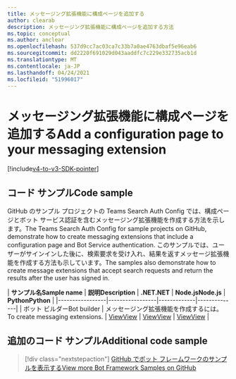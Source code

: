 ```yaml
---
title: メッセージング拡張機能に構成ページを追加する
author: clearab
description: メッセージング拡張機能に構成ページを追加する方法
ms.topic: conceptual
ms.author: anclear
ms.openlocfilehash: 537d9cc7ac03ca7c33b7a0ae4763dbaf5e96eab6
ms.sourcegitcommit: dd2220f691029d043aaddfc7c229e332735acb1d
ms.translationtype: MT
ms.contentlocale: ja-JP
ms.lasthandoff: 04/24/2021
ms.locfileid: "51996017"
---
```

# <a name="add-a-configuration-page-to-your-messaging-extension"></a><span data-ttu-id="de4fd-103">メッセージング拡張機能に構成ページを追加する</span><span class="sxs-lookup"><span data-stu-id="de4fd-103">Add a configuration page to your messaging extension</span></span>

[!include[v4-to-v3-SDK-pointer](~/includes/v4-to-v3-pointer-me.md)]

## <a name="code-sample"></a><span data-ttu-id="de4fd-104">コード サンプル</span><span class="sxs-lookup"><span data-stu-id="de4fd-104">Code sample</span></span>

<span data-ttu-id="de4fd-105">GitHub のサンプル プロジェクトの Teams Search Auth Config では、構成ページとボット サービス認証を含むメッセージング拡張機能を作成する方法を示します。</span><span class="sxs-lookup"><span data-stu-id="de4fd-105">The Teams Search Auth Config for sample projects on GitHub, demonstrate how to create messaging extensions that include a configuration page and Bot Service authentication.</span></span> <span data-ttu-id="de4fd-106">このサンプルでは、ユーザーがサインインした後に、検索要求を受け入れ、結果を返すメッセージ拡張機能を作成する方法も示しています。</span><span class="sxs-lookup"><span data-stu-id="de4fd-106">The samples also demonstrate how to create message extensions that accept search requests and return the results after the user has signed in.</span></span>

| <span data-ttu-id="de4fd-107">**サンプル名**</span><span class="sxs-lookup"><span data-stu-id="de4fd-107">**Sample name**</span></span> | <span data-ttu-id="de4fd-108">**説明**</span><span class="sxs-lookup"><span data-stu-id="de4fd-108">**Description**</span></span> | <span data-ttu-id="de4fd-109">**.NET**</span><span class="sxs-lookup"><span data-stu-id="de4fd-109">**.NET**</span></span> | <span data-ttu-id="de4fd-110">**Node.js**</span><span class="sxs-lookup"><span data-stu-id="de4fd-110">**Node.js**</span></span> | <span data-ttu-id="de4fd-111">**Python**</span><span class="sxs-lookup"><span data-stu-id="de4fd-111">**Python**</span></span> |
|-----------------|-----------------|-------------|--------------|
| <span data-ttu-id="de4fd-112">ボット ビルダー</span><span class="sxs-lookup"><span data-stu-id="de4fd-112">Bot builder</span></span> | <span data-ttu-id="de4fd-113">メッセージング拡張機能を作成するには。</span><span class="sxs-lookup"><span data-stu-id="de4fd-113">To create messaging extensions.</span></span> | [<span data-ttu-id="de4fd-114">View</span><span class="sxs-lookup"><span data-stu-id="de4fd-114">View</span></span>](https://github.com/microsoft/BotBuilder-Samples/tree/master/samples/csharp_dotnetcore/52.teams-messaging-extensions-search-auth-config) | [<span data-ttu-id="de4fd-115">View</span><span class="sxs-lookup"><span data-stu-id="de4fd-115">View</span></span>](https://github.com/microsoft/BotBuilder-Samples/tree/master/samples/javascript_nodejs/52.teams-messaging-extensions-search-auth-config) | [<span data-ttu-id="de4fd-116">View</span><span class="sxs-lookup"><span data-stu-id="de4fd-116">View</span></span>]( https://github.com/microsoft/BotBuilder-Samples/tree/main/samples/python/50.teams-messaging-extension-search) |

## <a name="additional-code-sample"></a><span data-ttu-id="de4fd-117">追加のコード サンプル</span><span class="sxs-lookup"><span data-stu-id="de4fd-117">Additional code sample</span></span>

> [!div class="nextstepaction"]
> [<span data-ttu-id="de4fd-118">GitHub でボット フレームワークのサンプルを表示する</span><span class="sxs-lookup"><span data-stu-id="de4fd-118">View more Bot Framework Samples on GitHub</span></span>](https://github.com/microsoft/BotBuilder-Samples)
